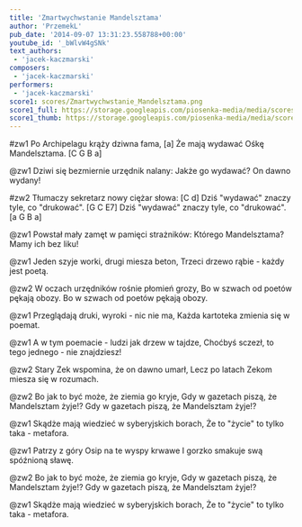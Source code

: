 ```yaml
---
title: 'Zmartwychwstanie Mandelsztama'
author: 'PrzemekL'
pub_date: '2014-09-07 13:31:23.558788+00:00'
youtube_id: '_bWlvW4gSNk'
text_authors:
 - 'jacek-kaczmarski'
composers:
 - 'jacek-kaczmarski'
performers:
 - 'jacek-kaczmarski'
score1: scores/Zmartwychwstanie_Mandelsztama.png
score1_full: https://storage.googleapis.com/piosenka-media/media/scores/Zmartwychwstanie_Mandelsztama.png
score1_thumb: https://storage.googleapis.com/piosenka-media/media/scores/Zmartwychwstanie_Mandelsztama.png.180x0_q85_upscale.jpg
---
```


#zw1
 Po Archipelagu krąży dziwna fama, [a]
Że mają wydawać Ośkę Mandelsztama. [C G B a]

@zw1
Dziwi się bezmiernie urzędnik nalany:
Jakże go wydawać? On dawno wydany!

#zw2
Tłumaczy sekretarz nowy ciężar słowa: [C d]
Dziś "wydawać" znaczy tyle, co "drukować". [G C E7]
Dziś "wydawać" znaczy tyle, co "drukować". [a G B a]

@zw1
Powstał mały zamęt w pamięci strażników:
Którego Mandelsztama? Mamy ich bez liku!

@zw1
Jeden szyje worki, drugi miesza beton,
Trzeci drzewo rąbie - każdy jest poetą.

@zw2
W oczach urzędników rośnie płomień grozy,
Bo w szwach od poetów pękają obozy.
Bo w szwach od poetów pękają obozy.

@zw1
Przeglądają druki, wyroki - nic nie ma,
Każda kartoteka zmienia się w poemat.

@zw1
A w tym poemacie - ludzi jak drzew w tajdze,
Choćbyś sczezł, to tego jednego - nie znajdziesz!

@zw2
Stary Zek wspomina, że on dawno umarł,
Lecz po latach Zekom miesza się w rozumach.

@zw2
Bo jak to być może, że ziemia go kryje,
Gdy w gazetach piszą, że Mandelsztam żyje!?
Gdy w gazetach piszą, że Mandelsztam żyje!?

@zw1
Skądże mają wiedzieć w syberyjskich borach,
Że to "życie" to tylko taka - metafora.

@zw1
Patrzy z góry Osip na te wyspy krwawe
I gorzko smakuje swą spóźnioną sławę.

@zw2
Bo jak to być może, że ziemia go kryje,
Gdy w gazetach piszą, że Mandelsztam żyje!?
Gdy w gazetach piszą, że Mandelsztam żyje!?

@zw1
Skądże mają wiedzieć w syberyjskich borach,
Że to "życie" to tylko taka - metafora.